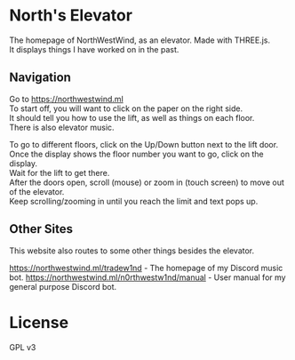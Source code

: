 # North's Elevator
The homepage of NorthWestWind, as an elevator. Made with THREE.js.  
It displays things I have worked on in the past.

## Navigation
Go to https://northwestwind.ml  
To start off, you will want to click on the paper on the right side.  
It should tell you how to use the lift, as well as things on each floor.  
There is also elevator music.

To go to different floors, click on the Up/Down button next to the lift door.  
Once the display shows the floor number you want to go, click on the display.  
Wait for the lift to get there.  
After the doors open, scroll (mouse) or zoom in (touch screen) to move out of the elevator.  
Keep scrolling/zooming in until you reach the limit and text pops up.

## Other Sites
This website also routes to some other things besides the elevator.

https://northwestwind.ml/tradew1nd - The homepage of my Discord music bot.
https://northwestwind.ml/n0rthwestw1nd/manual - User manual for my general purpose Discord bot.

# License
GPL v3
